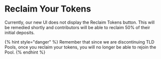 # Reclaim Your Tokens

Currently, our new UI does not display the Reclaim Tokens button. This will be remedied shortly and contributors will be able to reclaim 50% of their initial deposits.

{% hint style="danger" %}
Remember that since we are discontinuing TLD Pools, once you reclaim your tokens, you will no longer be able to rejoin the Pool.
{% endhint %}

